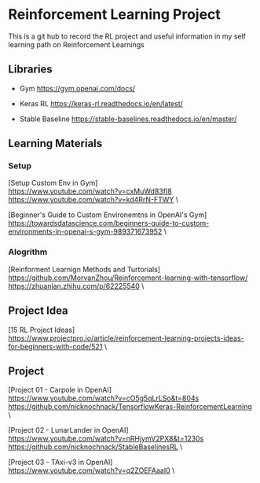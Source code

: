 # Reinforcement Learning Project
This is a git hub to record the RL project and useful information in my self learning path on Reinforcement Learnings

## Libraries
* Gym
https://gym.openai.com/docs/

* Keras RL
https://keras-rl.readthedocs.io/en/latest/

* Stable Baseline
https://stable-baselines.readthedocs.io/en/master/

## Learning Materials
### Setup
[Setup Custom Env in Gym] \
https://www.youtube.com/watch?v=cxMuWd83fI8 \
https://www.youtube.com/watch?v=kd4RrN-FTWY \

[Beginner's Guide to Custom Environemtns in OpenAI's Gym] \
https://towardsdatascience.com/beginners-guide-to-custom-environments-in-openai-s-gym-989371673952 \

### Alogrithm 
[Reinforment Learnign Methods and Turtorials] \
https://github.com/MorvanZhou/Reinforcement-learning-with-tensorflow/
https://zhuanlan.zhihu.com/p/62225540 \


## Project Idea
[15 RL Project Ideas] \
https://www.projectpro.io/article/reinforcement-learning-projects-ideas-for-beginners-with-code/521 \

## Project
[Project 01 - Carpole in OpenAI] \
https://www.youtube.com/watch?v=cO5g5qLrLSo&t=804s
https://github.com/nicknochnack/TensorflowKeras-ReinforcementLearning \

[Project 02 - LunarLander in OpenAI] \
https://www.youtube.com/watch?v=nRHjymV2PX8&t=1230s
https://github.com/nicknochnack/StableBaselinesRL \

[Project 03 - TAxi-v3 in OpenAI] \
https://www.youtube.com/watch?v=q2ZOEFAaaI0 \
